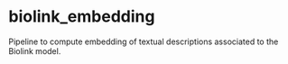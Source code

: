 # biolink_embedding
Pipeline to compute embedding of textual descriptions associated to the Biolink model.
